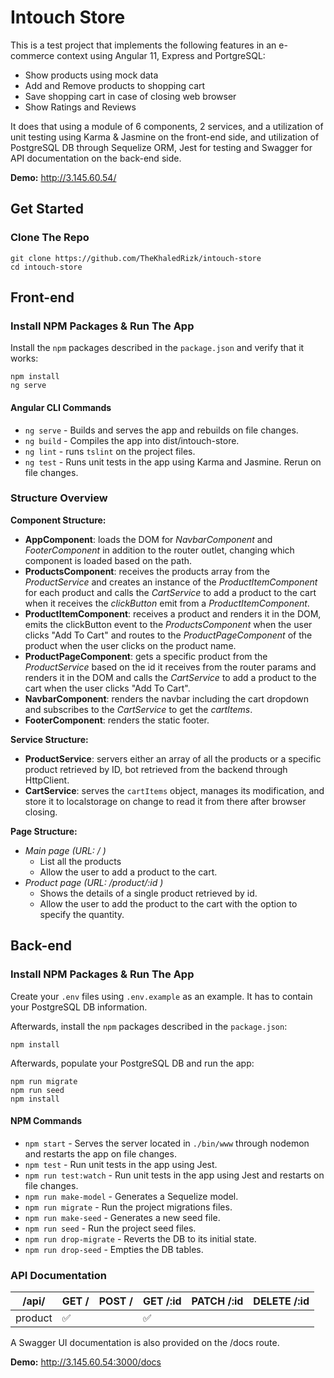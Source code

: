 # Intouch Store

This is a test project that implements the following features in an e-commerce context using Angular 11, Express and PortgreSQL:
- Show products using mock data
- Add and Remove products to shopping cart
- Save shopping cart in case of closing web browser
- Show Ratings and Reviews

It does that using a module of 6 components, 2 services, and a utilization of unit testing using Karma & Jasmine on the front-end side, and utilization of PostgreSQL DB through Sequelize ORM, Jest for testing and Swagger for API documentation on the back-end side.

**Demo:** http://3.145.60.54/

## Get Started

### Clone The Repo

```shell
git clone https://github.com/TheKhaledRizk/intouch-store
cd intouch-store
```
## Front-end

### Install NPM Packages & Run The App

Install the `npm` packages described in the `package.json` and verify that it works:

```shell
npm install
ng serve
```

#### Angular CLI Commands

* `ng serve` - Builds and serves the app and rebuilds on file changes.
* `ng build` - Compiles the app into dist/intouch-store.
* `ng lint` - runs `tslint` on the project files.
* `ng test` - Runs unit tests in the app using Karma and Jasmine. Rerun on file changes.

### Structure Overview

**Component Structure:**

- **AppComponent**: loads the DOM for *NavbarComponent* and *FooterComponent* in addition to the router outlet, changing which component is loaded based on the path.
- **ProductsComponent**: receives  the products array from the *ProductService* and creates an instance of the *ProductItemComponent* for each product and calls the *CartService* to add a product to the cart when it receives the *clickButton* emit from a *ProductItemComponent*.
- **ProductItemComponent**: receives a product and renders it in the DOM, emits the clickButton event to the *ProductsComponent* when the user clicks "Add To Cart" and routes to the *ProductPageComponent* of the product when the user clicks on the product name.
- **ProductPageComponent**: gets a specific product from the *ProductService* based on the id it receives  from the router params and renders it in the DOM and calls the *CartService* to add a product to the cart when the user clicks "Add To Cart".
- **NavbarComponent**: renders the navbar including the cart dropdown and subscribes to the *CartService* to get the *cartItems*.
- **FooterComponent**: renders the static footer.

**Service Structure:**

- **ProductService**: servers either an array of all the products or a specific product retrieved by ID, bot retrieved from the backend through HttpClient.
- **CartService**: serves the `cartItems` object, manages its modification, and store it to localstorage on change to read it from there after browser closing.

**Page Structure:**

- *Main page (URL: / )*
    - List all the products
    - Allow the user to add a product to the cart.
- *Product page (URL: /product/:id )*
    - Shows the details of a single product retrieved by id.
    - Allow the user to add the product to the cart with the option to specify  the quantity.

## Back-end

### Install NPM Packages & Run The App

Create your `.env` files using `.env.example` as an example. It has to contain your PostgreSQL DB information.

Afterwards, install the `npm` packages described in the `package.json`:

```shell
npm install
```

Afterwards, populate your PostgreSQL DB and run the app:

```shell
npm run migrate
npm run seed
npm install
```

#### NPM Commands

- `npm start` - Serves the server located in `./bin/www` through nodemon and restarts the app on file changes. 
- `npm test` - Run unit tests in the app using Jest.
- `npm run test:watch` - Run unit tests in the app using Jest and restarts on file changes.
- `npm run make-model` - Generates a Sequelize model.
- `npm run migrate` - Run the project migrations files.
- `npm run make-seed` - Generates a new seed file.
- `npm run seed` - Run the project seed files.
- `npm run drop-migrate` - Reverts the DB to its initial state.
- `npm run drop-seed` - Empties the DB tables.

### API Documentation

|/api/   |GET /   |POST /   |GET /:id   |PATCH /:id   |DELETE /:id   |
|---|---|---|---|---|---|
|product   |✅   |   |✅   |   |   |

A Swagger UI documentation is also provided on the /docs route.

**Demo:** http://3.145.60.54:3000/docs